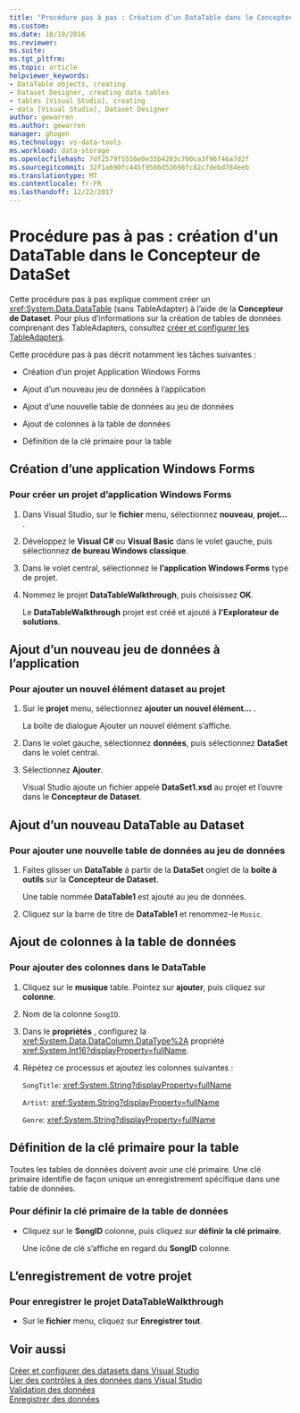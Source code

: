 ```yaml
---
title: "Procédure pas à pas : Création d’un DataTable dans le Concepteur de Dataset | Documents Microsoft"
ms.custom: 
ms.date: 10/19/2016
ms.reviewer: 
ms.suite: 
ms.tgt_pltfrm: 
ms.topic: article
helpviewer_keywords:
- DataTable objects, creating
- Dataset Designer, creating data tables
- tables [Visual Studio], creating
- data [Visual Studio], Dataset Designer
author: gewarren
ms.author: gewarren
manager: ghogen
ms.technology: vs-data-tools
ms.workload: data-storage
ms.openlocfilehash: 7df2579f5556e0e35b4203c700ca3f96f46a7d2f
ms.sourcegitcommit: 32f1a690fc445f9586d53698fc82c7debd784eeb
ms.translationtype: MT
ms.contentlocale: fr-FR
ms.lasthandoff: 12/22/2017
---
```

# <a name="walkthrough-creating-a-datatable-in-the-dataset-designer"></a>Procédure pas à pas : création d'un DataTable dans le Concepteur de DataSet

Cette procédure pas à pas explique comment créer un <xref:System.Data.DataTable> (sans TableAdapter) à l’aide de la **Concepteur de Dataset**. Pour plus d’informations sur la création de tables de données comprenant des TableAdapters, consultez [créer et configurer les TableAdapters](../data-tools/create-and-configure-tableadapters.md).  

Cette procédure pas à pas décrit notamment les tâches suivantes :  

-   Création d’un projet Application Windows Forms  

-   Ajout d’un nouveau jeu de données à l’application  

-   Ajout d’une nouvelle table de données au jeu de données  

-   Ajout de colonnes à la table de données  

-   Définition de la clé primaire pour la table  

## <a name="creating-a-new-windows-forms-application"></a>Création d’une application Windows Forms

### <a name="to-create-a-new-windows-forms-application-project"></a>Pour créer un projet d’application Windows Forms  
  
1. Dans Visual Studio, sur le **fichier** menu, sélectionnez **nouveau**, **projet...** .  
  
2. Développez le **Visual C#** ou **Visual Basic** dans le volet gauche, puis sélectionnez **de bureau Windows classique**.  

3. Dans le volet central, sélectionnez le **l’application Windows Forms** type de projet.  

4. Nommez le projet **DataTableWalkthrough**, puis choisissez **OK**. 
  
     Le **DataTableWalkthrough** projet est créé et ajouté à **l’Explorateur de solutions**.  

## <a name="adding-a-new-dataset-to-the-application"></a>Ajout d’un nouveau jeu de données à l’application

### <a name="to-add-a-new-dataset-item-to-the-project"></a>Pour ajouter un nouvel élément dataset au projet  
  
1.  Sur le **projet** menu, sélectionnez **ajouter un nouvel élément...** .  
  
     La boîte de dialogue Ajouter un nouvel élément s’affiche.  
  
2.  Dans le volet gauche, sélectionnez **données**, puis sélectionnez **DataSet** dans le volet central.  
  
3.  Sélectionnez **Ajouter**.  
  
     Visual Studio ajoute un fichier appelé **DataSet1.xsd** au projet et l’ouvre dans le **Concepteur de Dataset**.  

## <a name="adding-a-new-datatable-to-the-dataset"></a>Ajout d’un nouveau DataTable au Dataset  

### <a name="to-add-a-new-data-table-to-the-dataset"></a>Pour ajouter une nouvelle table de données au jeu de données  
  
1.  Faites glisser un **DataTable** à partir de la **DataSet** onglet de la **boîte à outils** sur la **Concepteur de Dataset**.  
  
     Une table nommée **DataTable1** est ajouté au jeu de données.  
   
2.  Cliquez sur la barre de titre de **DataTable1** et renommez-le `Music`.  

## <a name="adding-columns-to-the-datatable"></a>Ajout de colonnes à la table de données

### <a name="to-add-columns-to-the-datatable"></a>Pour ajouter des colonnes dans le DataTable  
  
1.  Cliquez sur le **musique** table. Pointez sur **ajouter**, puis cliquez sur **colonne**.  
  
2.  Nom de la colonne `SongID`.  
  
3.  Dans le **propriétés** , configurez la <xref:System.Data.DataColumn.DataType%2A> propriété <xref:System.Int16?displayProperty=fullName>.  
  
4.  Répétez ce processus et ajoutez les colonnes suivantes :  
  
     `SongTitle`: <xref:System.String?displayProperty=fullName>  
  
     `Artist`: <xref:System.String?displayProperty=fullName>  
  
     `Genre`: <xref:System.String?displayProperty=fullName>  
  
## <a name="setting-the-primary-key-for-the-table"></a>Définition de la clé primaire pour la table

Toutes les tables de données doivent avoir une clé primaire. Une clé primaire identifie de façon unique un enregistrement spécifique dans une table de données.  
  
### <a name="to-set-the-primary-key-of-the-data-table"></a>Pour définir la clé primaire de la table de données
  
-   Cliquez sur le **SongID** colonne, puis cliquez sur **définir la clé primaire**.  
  
     Une icône de clé s’affiche en regard du **SongID** colonne.  
  
## <a name="saving-your-project"></a>L’enregistrement de votre projet  
  
### <a name="to-save-the-datatablewalkthrough-project"></a>Pour enregistrer le projet DataTableWalkthrough  
  
-   Sur le **fichier** menu, cliquez sur **Enregistrer tout**.  

## <a name="see-also"></a>Voir aussi

[Créer et configurer des datasets dans Visual Studio](../data-tools/create-and-configure-datasets-in-visual-studio.md)  
[Lier des contrôles à des données dans Visual Studio](../data-tools/bind-controls-to-data-in-visual-studio.md)  
[Validation des données](../data-tools/validate-data-in-datasets.md)  
[Enregistrer des données](../data-tools/saving-data.md)